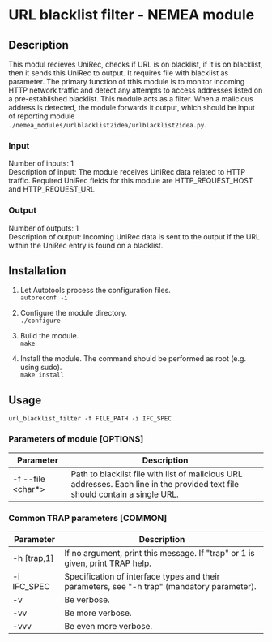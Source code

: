# URL blacklist filter - NEMEA module

## Description

This modul recieves UniRec, checks if URL is on blacklist, if it is on blacklist, then it sends this UniRec to output. It requires file with blacklist as parameter.
The primary function of tthis module is to monitor incoming HTTP network traffic and detect any attempts to access addresses listed on a pre-established blacklist. This module acts as a filter. 
When a malicious address is detected, the module forwards it output, which should be input of reporting module `./nemea_modules/urlblacklist2idea/urlblacklist2idea.py`. 

### Input

Number of inputs: 1\
Description of input: The module receives UniRec data related to HTTP traffic. Required UniRec fields for this module are HTTP_REQUEST_HOST and HTTP_REQUEST_URL

### Output

Number of outputs: 1\
Description of output: Incoming UniRec data is sent to the output if the URL within the UniRec entry is found on a blacklist.
  
## Installation

1) Let Autotools process the configuration files.\
``` autoreconf -i ```

2) Configure the module directory.\
``` ./configure ```

3) Build the module.\
``` make ```

4) Install the module. The command should be performed as root (e.g. using sudo). \
``` make install ```

## Usage

``` url_blacklist_filter -f FILE_PATH -i IFC_SPEC ```

### Parameters of module [OPTIONS]

|Parameter|Description|
|---|---|
|-f  --file <char*>|Path to blacklist file with list of malicious URL addresses. Each line in the provided text file should contain a single URL.|

### Common TRAP parameters [COMMON]

|Parameter|Description|
|---|---|
|-h [trap,1]|If no argument, print this message. If "trap" or 1 is given, print TRAP help.|
|-i IFC_SPEC|Specification of interface types and their parameters, see "-h trap" (mandatory parameter).|
|-v|Be verbose.|
|-vv|Be more verbose.|
|-vvv|Be even more verbose.|
